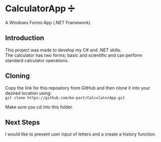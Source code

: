 # CalculatorApp ➗

A Windows Forms App (.NET Framework).   

## Introduction  

This project was made to develop my C# and .NET skills.  
The calculator has two forms; basic and scientific and can perform standard calculator operations.  

## Cloning  

Copy the link for this repository from GitHub and then clone it into your desired location using:   
`git clone https://github.com/be-part/CalculatorApp.git`  

Make sure you cd into this folder.   

## Next Steps  

I would like to prevent user input of letters and a create a history function.  
